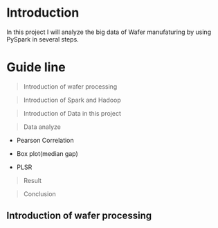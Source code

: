 # Introduction
In this project I will analyze the big data of Wafer manufaturing by using PySpark in several steps.
# Guide line

> Introduction of wafer processing

> Introduction of Spark and Hadoop

> Introduction of Data in this project

> Data analyze

   - Pearson Correlation
  
   - Box plot(median gap)
  
   - PLSR

> Result

> Conclusion

## Introduction of wafer processing
